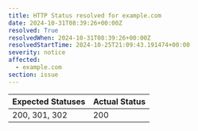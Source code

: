 ```yaml
---
title: HTTP Status resolved for example.com
date: 2024-10-31T08:39:26+00:00Z
resolved: True
resolvedWhen: 2024-10-31T08:39:26+00:00Z
resolvedStartTime: 2024-10-25T21:09:43.191474+00:00
severity: notice
affected:
  - example.com
section: issue
---
```


| Expected Statuses | Actual Status  |
|-------------------|----------------|
| 200, 301, 302 | 200 |
